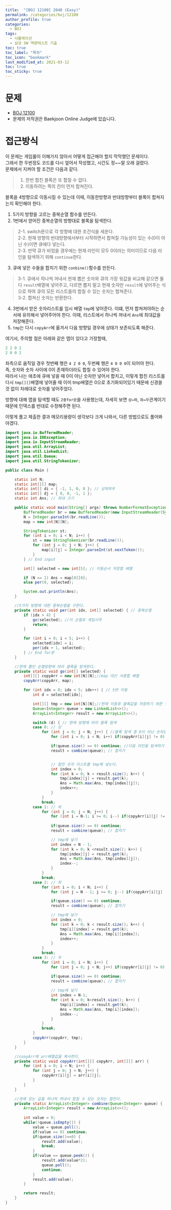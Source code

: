 ```yaml
---
title:  "[BOJ 12100] 2048 (Easy)"
permalink: /categories/boj/12100
author_profile: true
categories:
  - BOJ
tags:
  - 시뮬레이션
  - 삼성 SW 역량테스트 기출
toc: true
toc_label: "목차"
toc_icon: "bookmark"
last_modified_at: 2021-03-12
toc: true
toc_sticky: true
---   
```


# 문제
* [BOJ 12100](https://www.acmicpc.net/problem/12100)
* 문제의 저작권은 Baekjoon Online Judge에 있습니다.  

# 접근방식

이 문제는 게임룰이 이해가지 않아서 어떻게 접근해야 할지 막막했던 문제이다.  
그래서 한 두번정도 코드를 다시 엎어서 작성했고, 시간도 정~~말 오래 걸렸다.  
문제에서 지켜야 할 조건은 다음과 같다.  

> 1. 한번 합친 블록은 또 합칠 수 없다.  
> 2. 이동하려는 쪽의 칸이 먼저 합쳐진다.  

블록을 4방향으로 이동시킬 수 있는데 이때, 이동한방향과 반대방향부터 블록이 합쳐지는지 확인해야 한다.

1. 5가지 방향을 고르는 중복순열 함수를 만든다.    
2. 1번에서 얻어진 중복순열의 방향대로 블록을 탐색한다.  
  > 2-1. switch문으로 각 방향에 대한 조건식을 세운다.  
  > 2-2. 현재 방향의 반대방향에서부터 시작하면서 합쳐질 가능성이 있는 수(0이 아닌 수)이면 큐에다 넣는다.  
  > 2-3. 만약 큐가 비었을 경우에는 현재 라인이 모두 0이라는 의미이므로 다음 라인을 탐색하기 위해 `continue`한다.  
3. 큐에 넣은 수들을 합치기 위한 `conbine()`함수를 만든다.  
  > 3-1. 큐에서 하나씩 꺼내서 현재 뽑은 숫자와 큐의 가장 윗값을 비교해 같으면 둘다 `result`배열에 넣어주고, 다르면 뽑지 말고 현재 숫자만 `result`에 넣어주는 식으로 하여 큐의 모든 리스트들의 합칠 수 있는 숫자는 합쳐준다.  
  > 3-2. 합쳐신 숫자는 반환한다.  
4. 3번에서 받은 숫자리스트를 임시 배열 `tmp`에 넣어준다. 이떄, 먼저 합쳐져야하는 순서에 유의해서 넣어주어야 한다. 이때, 리스트에서 하나씩 꺼내서 `Ans`에 최대값을 저장해준다.  
5. `tmp`는 다시 `copyArr`에 옮겨서 다음 방향일 경우에 상태가 보존되도록 해준다.  

여기서, 주의할 점은 아레와 같은 맵이 있다고 가정할때,   

```java
2 2 0 2
2 0 0 2
```  
좌측으로 움직일 경우 첫번째 행은 `4 2 0 0`, 두번째 행은 `4 0 0 0`이 되어야 한다.  
즉, 숫자와 숫자 사이에 0이 존재하더라도 합칠 수 있어야 한다.  
따라서 나는 애초에 큐에 넣을 때 0이 아닌 숫자만 넣어서 합치고, 이렇게 합친 리스트를 다시 `tmp[][]`배열에 넣어줄 때 이미 tmp배열은 0으로 초기화되어있기 때문에 신경쓸 것 없이 차례대로 숫자를 넣어주었다.  

방향에 대해 맵을 탐색할 때도 `2중for문`을 사용했는데, 자세히 보면 `상↔하`, `좌↔우`관계이기 때문에 인덱스를 반대로 수정해주면 된다.  

이렇게 풀고 제출한 결과 메모리용량이 생각보다 크게 나와서, 다른 방법으로도 풀어봐야겠다.  



```java  
import java.io.BufferedReader;
import java.io.IOException;
import java.io.InputStreamReader;
import java.util.ArrayList;
import java.util.LinkedList;
import java.util.Queue;
import java.util.StringTokenizer;

public class Main {

	static int N;
	static int[][] map;
	static int[] di = { -1, 1, 0, 0 }; // 상하좌우
	static int[] dj = { 0, 0, -1, 1 };
	static int Ans; // 최대 크기

	public static void main(String[] args) throws NumberFormatException, IOException {
		BufferedReader br = new BufferedReader(new InputStreamReader(System.in));
		N = Integer.parseInt(br.readLine());
		map = new int[N][N];

		StringTokenizer st;
		for (int i = 0; i < N; i++) {
			st = new StringTokenizer(br.readLine());
			for (int j = 0; j < N; j++) {
				map[i][j] = Integer.parseInt(st.nextToken());
			}
		} // End input

		int[] selected = new int[5]; // 이동순서 저장할 배열

		if (N == 1) Ans = map[0][0];
		else per(0, selected);

		System.out.println(Ans);
	}

	//5가지 방향에 대한 중복순열을 구한다.
	private static void per(int idx, int[] selected) { // 중복순열
		if (idx > 4) {
			go(selected); //이 순열로 게임시작
			return;
		}

		for (int i = 0; i < 5; i++) {
			selected[idx] = i;
			per(idx + 1, selected);
		} // End for문
	}

	//현재 뽑인 순열방향에 따라 블록을 탐색한다.
	private static void go(int[] selected) {
		int[][] copyArr = new int[N][N];//map 대신 사용할 배열
		copyArr(copyArr, map);

		for (int idx = 0; idx < 5; idx++) { // 5번 이동
			int d = selected[idx];

			int[][] tmp = new int[N][N];//현재 이동후 블록값을 저장하기 위한 임시 배열
			Queue<Integer> queue = new LinkedList<>();
			ArrayList<Integer> result = new ArrayList<>();

			switch (d) { // 현재 방향에 따라 블록 탐색
			case 0: // 상
				for (int j = 0; j < N; j++) { //블록 탐색 중 0이 아닌 숫자는 큐에 넣고 합친다.
					for (int i = 0; i < N; i++) if(copyArr[i][j] != 0) queue.add(copyArr[i][j]);

					if(queue.size() == 0) continue; //다음 라인을 탐색하기 위해 continue 사용
					result = combine(queue); // 합치기


					// 합친 숫자 리스트를 tmp에 넣는다.
					int index = 0;
					for (int k = 0; k < result.size(); k++) {
						tmp[index][j] = result.get(k);
						Ans = Math.max(Ans, tmp[index][j]);
						index++;
					}
				}
				break;
			case 1: // 하
				for (int j = 0; j < N; j++) {
					for (int i = N-1; i >= 0; i--) if(copyArr[i][j] != 0) queue.add(copyArr[i][j]);
					
					if(queue.size() == 0) continue;
					result = combine(queue); // 합치기

					// tmp에 넣기
					int index = N - 1;
					for (int k = 0; k <result.size(); k++) {
						tmp[index][j] = result.get(k);
						Ans = Math.max(Ans, tmp[index][j]);
						index--;
					}
				}
				break;
			case 2: // 좌
				for (int i = 0; i < N; i++) {
					for (int j = N - 1; j >= 0; j--) if(copyArr[i][j] != 0) queue.add(copyArr[i][j]);

					if(queue.size() == 0) continue;
					result = combine(queue); // 합치기

					// tmp에 넣기
					int index = 0;
					for (int k = 0; k < result.size(); k++) {
						tmp[i][index] = result.get(k);
						Ans = Math.max(Ans, tmp[i][index]);
						index++;
					}
				}
				break;
			case 3: // 우
				for (int i = 0; i < N; i++) {
					for (int j = 0; j < N; j++) if(copyArr[i][j] != 0) queue.add(copyArr[i][j]);

					if(queue.size() == 0) continue;
					result = combine(queue); // 합치기
					
					// tmp에 넣기
					int index = N-1;
					for (int k = 0; k<result.size(); k++) {
						tmp[i][index] = result.get(k);
						Ans = Math.max(Ans, tmp[i][index]);
						index--;
					}
				}
				break;
			} 
			copyArr(copyArr, tmp);
		}
	}

	//coayArr에 arr배열값을 복사한다.  
	private static void copyArr(int[][] copyArr, int[][] arr) {
		for (int i = 0; i < N; i++) {
			for (int j = 0; j < N; j++) {
				copyArr[i][j] = arr[i][j];
			}
		}
	}

	//큐에 있는 값을 하나씩 꺼내서 합칠 수 있는 숫자는 합친다.
	private static ArrayList<Integer> combine(Queue<Integer> queue) {
		ArrayList<Integer> result = new ArrayList<>();
		
		int value = 0;
		while(!queue.isEmpty()) {
			value = queue.poll();
			if(value == 0) continue;
			if(queue.size()==0) {
				result.add(value);
				break;
			}
			if(value == queue.peek()) {
				result.add(value*2);
				queue.poll();
				continue;
			}
			result.add(value);
		}

		return result;
	}
}
```
